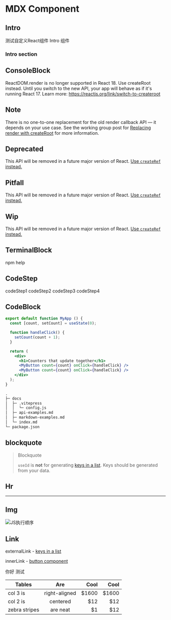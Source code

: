 
# MDX Component


## Intro

<Intro>

测试自定义React组件 Intro 组件


### Intro section


</Intro>

## ConsoleBlock

<ConsoleBlock level="error">

ReactDOM.render is no longer supported in React 18. Use createRoot instead. Until you switch to the new API, your app will behave as if it's running React 17. Learn more: https://reactjs.org/link/switch-to-createroot

</ConsoleBlock>

## Note

<Note>

There is no one-to-one replacement for the old render callback API — it depends on your use case. See the working group post for [Replacing render with createRoot](https://github.com/reactwg/react-18/discussions/5) for more information.

</Note>

## Deprecated

<Deprecated>

This API will be removed in a future major version of React. [Use `createRef` instead.](/reference/react/createRef)

</Deprecated>

## Pitfall

<Pitfall>

This API will be removed in a future major version of React. [Use `createRef` instead.](/reference/react/createRef)

</Pitfall>

## Wip

<Wip>

This API will be removed in a future major version of React. [Use `createRef` instead.](/reference/react/createRef)

</Wip>


## TerminalBlock

<TerminalBlock>
npm help
</TerminalBlock>

## CodeStep

<CodeStep step={1}>codeStep1</CodeStep>
<CodeStep step={2}>codeStep2</CodeStep>
<CodeStep step={3}>codeStep3</CodeStep>
<CodeStep step={4}>codeStep4</CodeStep>

## CodeBlock

```jsx showLineNumber {1,4-6,11}
export default function MyApp () {
  const [count, setCount] = useState(0);

  function handleClick() {
    setCount(count + 1);
  }

  return (
    <div>
      <h1>Counters that update together</h1>
      <MyButton count={count} onClick={handleClick} />
      <MyButton count={count} onClick={handleClick} />
    </div>
  );
}
```

```md
.
├─ docs
│  ├─ .vitepress
│  │  └─ config.js
│  ├─ api-examples.md
│  ├─ markdown-examples.md
│  └─ index.md
└─ package.json

```

## blockquote

> Blockquote
>
> `useId` is **not** for generating [keys in a list](/learn/rendering-lists#where-to-get-your-key). Keys should be generated from your data.

## Hr

---

## Img

![JS执行顺序](https://media.wangbaoqi.tech/assets/blog/browser/event_1.webp)


## Link

externalLink - [keys in a list](https://github.com/)

innerLink - [button component](/components/button)

你好 测试


| Tables        |      Are      |  Cool |  Cool |
| ------------- | :-----------: | ----: | ----: |
| col 3 is      | right-aligned | $1600 | $1600 |
| col 2 is      |   centered    |   $12 |   $12 |
| zebra stripes |   are neat    |    $1 |   $12 |
